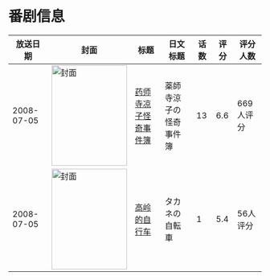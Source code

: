 # 番剧信息

|放送日期|封面|标题|日文标题|话数|评分|评分人数|
|---|---|---|---|---|---|---|
|2008-07-05|<img src="https://lain.bgm.tv/pic/cover/c/62/14/907_p5I98.jpg" alt="封面" style="width:150px;height:200px;object-fit:cover;">|[药师寺凉子怪奇事件簿](https://bangumi.tv/subject/907)|薬師寺涼子の怪奇事件簿|13|6.6|669人评分|
|2008-07-05|<img src="https://lain.bgm.tv/pic/cover/c/12/90/10558_MOHpL.jpg" alt="封面" style="width:150px;height:200px;object-fit:cover;">|[高岭的自行车](https://bangumi.tv/subject/10558)|タカネの自転車|1|5.4|56人评分|
